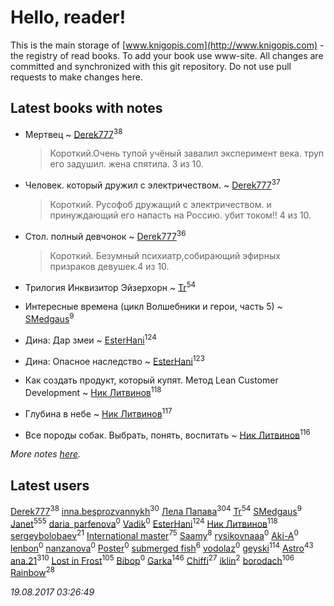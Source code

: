 # Hello, reader!
This is the main storage of [www.knigopis.com](http://www.knigopis.com) - the registry of read books.
To add your book use www-site. All changes are committed and synchronized with this git repository.
Do not use pull requests to make changes here.


## Latest books with notes
* Мертвец ~ [Derek777](users/153/15386028-yandex)<sup>38</sup>
    > Короткий.Очень тупой учёный завалил эксперимент века. труп его задушил. жена спятила. 3 из 10.

* Человек. который дружил с электричеством. ~ [Derek777](users/153/15386028-yandex)<sup>37</sup>
    > Короткий. Русофоб дружащий с электричеством. и принуждающий его напасть на Россию. убит током!! 4      из 10.

* Стол. полный девчонок ~ [Derek777](users/153/15386028-yandex)<sup>36</sup>
    > Короткий. Безумный психиатр,собирающий эфирных призраков девушек.4 из 10.

* Трилогия Инквизитор Эйзерхорн ~ [Tr](users/122/12282474-vkontakte)<sup>54</sup>

* Интересные времена (цикл Волшебники и герои, часть 5) ~ [SMedgaus](users/162/162444669-vkontakte)<sup>9</sup>

* Дина: Дар змеи ~ [EsterHani](users/305/30558181-vkontakte)<sup>124</sup>

* Дина: Опасное наследство ~ [EsterHani](users/305/30558181-vkontakte)<sup>123</sup>

* Как создать продукт, который купят. Метод Lean Customer Development ~ [Ник Литвинов](users/241/241974816-vkontakte)<sup>118</sup>

* Глубина в небе ~ [Ник Литвинов](users/241/241974816-vkontakte)<sup>117</sup>

* Все породы собак. Выбрать, понять, воспитать ~ [Ник Литвинов](users/241/241974816-vkontakte)<sup>116</sup>


_More notes [here](latest_books_with_notes.md)._


## Latest users
[Derek777](users/153/15386028-yandex)<sup>38</sup> 
[inna.besprozvannykh](users/733/73323849-yandex)<sup>30</sup> 
[Лела Папава](users/761/76187635-vkontakte)<sup>304</sup> 
[Tr](users/122/12282474-vkontakte)<sup>54</sup> 
[SMedgaus](users/162/162444669-vkontakte)<sup>9</sup> 
[Janet](users/108/108113656204404967440-google)<sup>555</sup> 
[daria_parfenova](users/385/3856663-vkontakte)<sup>0</sup> 
[Vadik](users/113/113276117639820843949-google)<sup>0</sup> 
[EsterHani](users/305/30558181-vkontakte)<sup>124</sup> 
[Ник Литвинов](users/241/241974816-vkontakte)<sup>118</sup> 
[sergeybolobaev](users/379/37918255-vkontakte)<sup>21</sup> 
[International master](users/741/74140988-vkontakte)<sup>75</sup> 
[Saamy](users/115/115226508-vkontakte)<sup>8</sup> 
[rysikovnaaa](users/132/132828861-vkontakte)<sup>0</sup> 
[Aki-A](users/217/217955551-vkontakte)<sup>0</sup> 
[lenbon](users/152/1528310424149493-facebook)<sup>0</sup> 
[nanzanova](users/112/11205797-vkontakte)<sup>0</sup> 
[Poster](users/192/192099707915275-facebook)<sup>0</sup> 
[submerged fish](users/471/471364154-yandex)<sup>6</sup> 
[vodolaz](users/100/100814312071069684938-google)<sup>0</sup> 
[geyski](users/221/221959664-vkontakte)<sup>114</sup> 
[Astro](users/282/282662025-vkontakte)<sup>43</sup> 
[ana.21](users/107/107655526900000657481-google)<sup>310</sup> 
[Lost in Frost](users/103/103293621948650602575-google)<sup>105</sup> 
[Bibop](users/144/144126479514349-facebook)<sup>0</sup> 
[Garka](users/115/115753719718250012620-google)<sup>146</sup> 
[Chiffi](users/105/105831994080785626680-google)<sup>27</sup> 
[iklin](users/160/1602268389844908-facebook)<sup>2</sup> 
[borodach](users/157/15706320-vkontakte)<sup>106</sup> 
[Rainbow](users/109/109787328219839805802-google)<sup>28</sup> 


_19.08.2017 03:26:49_

